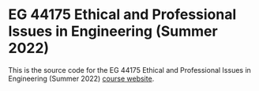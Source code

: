 # EG 44175 Ethical and Professional Issues in Engineering (Summer 2022)

This is the source code for the EG 44175 Ethical and Professional Issues in
Engineering (Summer 2022) [course
website](http://www3.nd.edu/~pbui/teaching/eg.44175.su22).
